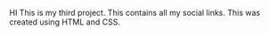 HI
This is my third project.
This contains all my social links.
This was created using HTML and CSS.
